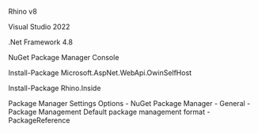 Rhino v8

Visual Studio 2022

.Net Framework 4.8

NuGet Package Manager Console

Install-Package Microsoft.AspNet.WebApi.OwinSelfHost

Install-Package Rhino.Inside

Package Manager Settings
Options - NuGet Package Manager - General - Package Management
Default package management format - PackageReference
